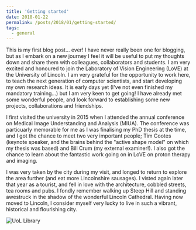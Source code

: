 ```yaml
---
title: 'Getting started'
date: 2018-01-22
permalink: /posts/2018/01/getting-started/
tags:
  - general
---
```


This is my first blog post... ever! I have never really been one for blogging, but as I embark on a new journey I feel it will be useful to put my thoughts down and share them with colleagues, collaborators and students. I am very excited and honoured to join the Laboratory of Vision Engineering (LoVE) at the University of Lincoln. I am very grateful for the opportunity to work here, to teach the next generation of computer scientists, and start developing my own research ideas. It is early days yet (I've not even finished my mandatory training...) but I am very keen to get going! I have already met some wonderful people, and look forward to establishing some new projects, collaborations and friendships. 

I first visited the university in 2015 when I attended the annual conference on Medical Image Understanding and Analysis (MIUA). The conference was particuarly memorable for me as I was finalising my PhD thesis at the time, and I got the chance to meet two very important people; Tim Cootes (keynote speaker, and the brains behind the "active shape model" on which my thesis was based) and Bill Crum (my external examiner!). I also got the chance to learn about the fantastic work going on in LoVE on proton therapy and imaging. 

I was very taken by the city during my visit, and longed to return to explore the area further (and eat more Lincolnshire sausages). I visted again later that year as a tourist, and fell in love with the architecture, cobbled streets, tea rooms and pubs. I fondly remember walking up Steep Hill and standing awestruck in the shadow of the wonderful Lincoln Cathedral. Having now moved to Lincoln, I consider myself very lucky to live in such a vibrant, historical and flourishing city.

![UoL Library](https://jmbrown89.github.io/images/blog/library.jpg "UoL Library")
